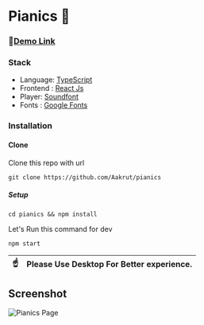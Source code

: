 # Pianics 🎹

### 🔗[Demo Link](https://pianics.netlify.app/)

### Stack

- Language: [TypeScript](https://www.typescriptlang.org/)
- Frontend : [React Js](https://reactjs.org/)
- Player: [Soundfont](https://github.com/danigb/soundfont-player)
- Fonts : [Google Fonts](https://fonts.google.com/)

### Installation

#### Clone

Clone this repo with url

```shell
git clone https://github.com/Aakrut/pianics
```

##### Setup

```shell
cd pianics && npm install
```

Let's Run this command for dev

```shell
npm start
```

| :point_up:    | Please Use Desktop For Better experience. |
|---------------|:------------------------|

## Screenshot

![Pianics Page](https://user-images.githubusercontent.com/67114280/209668879-bbb035e6-0488-4190-ace6-58d1bdc6bfa2.png)

